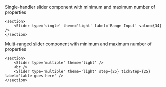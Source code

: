 Single-handler slider component with minimum and maximum number of properties

```
<section>
    <Slider type='single' theme='light' label='Range Input' value={34} />
</section>
```

Multi-ranged slider component with minimum and maximum number of properties

```
<section>
    <Slider type='multiple' theme='light' />
    <br />
    <Slider type='multiple' theme='light' step={25} tickStep={25} label='Lable goes here' />
</section>
```
